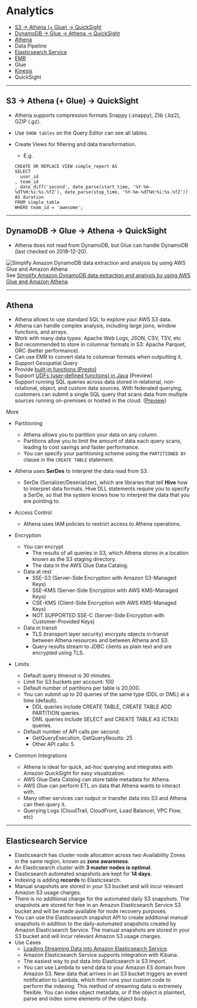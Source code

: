 # Analytics

- [S3 -> Athena (+ Glue) -> QuickSight](#s3---athena--glue---quicksight)
- [DynamoDB -> Glue -> Athena -> QuickSight](#dynamodb---glue---athena---quicksight)
- [Athena](#athena)
- Data Pipeline
- [Elasticsearch Service](#elasticsearch-service)
- [EMR](EMR.md)
- Glue
- [Kinesis](Kinesis.md)
- QuickSight

---
## S3 -> Athena (+ Glue) -> QuickSight

- Athena supports compression formats Snappy (.snappy), Zlib (.bz2), GZIP (.gz).
- Use `SHOW tables` on the Query Editor can see all tables.

- Create Views for filtering and data transformation.
    - E.g.
    
    ```
    CREATE OR REPLACE VIEW simple_report AS 
    SELECT 
      user_id
    , team_id
    , date_diff('second', date_parse(start_time, '%Y-%m-%dT%H:%i:%s.%fZ'), date_parse(stop_time, '%Y-%m-%dT%H:%i:%s.%fZ')) AS duration
    FROM simple_table
    WHERE team_id = 'awesome';
    ```
    
---
## DynamoDB -> Glue -> Athena -> QuickSight

- Athena does not read from DynamoDB, but Glue can handle DynamoDB (last checked on 2018-12-20).

![Simplify Amazon DynamoDB data extraction and analysis by using AWS Glue and Amazon Athena](
  https://d2908q01vomqb2.cloudfront.net/887309d048beef83ad3eabf2a79a64a389ab1c9f/2018/09/12/simplify-amazon-dynamodb-glue-athena-1-2.gif
  "Simplify Amazon DynamoDB data extraction and analysis by using AWS Glue and Amazon Athena")
See [Simplify Amazon DynamoDB data extraction and analysis by using AWS Glue and Amazon Athena](
  https://aws.amazon.com/blogs/database/simplify-amazon-dynamodb-data-extraction-and-analysis-by-using-aws-glue-and-amazon-athena/).

---
## Athena

- Athena allows to use standard SQL to explore your AWS S3 data.
- Athena can handle complex analysis, including large joins, window functions, and arrays.
- Work with many data types: Apache Web Logs, JSON, CSV, TSV, etc
- But recommended to store in columnar formats in S3:  Apache Parquet, ORC (better performance).
- Can use EMR to convert data to columnar formats when outputting it.
- Support Geospatial Query
- Provide [built-in functions (Presto)](https://docs.aws.amazon.com/athena/latest/ug/presto-functions.html)
- Support [UDFs (user-defined functions) in Java](
  https://aws.amazon.com/about-aws/whats-new/2019/11/amazon-athena-adds-support-for-user-defined-functions-udf/)
  (Preview)
- Support running SQL queries across data stored in relational, non-relational, object, and custom data sources. 
  With federated querying, customers can submit a single SQL query that scans data from multiple sources running
  on-premises or hosted in the cloud. 
  ([Preview](
  https://aws.amazon.com/about-aws/whats-new/2019/11/amazon-athena-adds-support-for-running-sql-queries-across-relational-non-relational-object-custom-data-sources/))

More
- Partitioning
  - Athena allows you to partition your data on any column. 
  - Partitions allow you to limit the amount of data each query scans, leading to cost savings and faster performance. 
  - You can specify your partitioning scheme using the `PARTITIONED BY` clause in the `CREATE TABLE` statement. 

- Athena uses **SerDes** to interpret the data read from S3.
  - SerDe (Serializer/Deserializer), which are libraries that tell **Hive** how to interpret data formats.
    Hive DLL statements require you to specify a SerDe, so that the system knows how to interpret the data that
    you are pointing to. 

- Access Control
  - Athena uses IAM policies to restrict access to Athena operations.

- Encryption
  - You can encrypt
    - The results of all queries in S3, which Athena stores in a location known as the S3 staging directory. 
    - The data in the AWS Glue Data Catalog. 
  - Data at rest
    - SSE-S3   (Server-Side Encryption with Amazon S3-Managed Keys)
    - SSE-KMS  (Server-Side Encryption with AWS KMS-Managed Keys)
    - CSE-KMS  (Client-Side Encryption with AWS KMS-Managed Keys)
    - NOT SUPPORTED SSE-C (Server-Side Encryption with Customer-Provided Keys)
  - Data in transit
    - TLS (transport layer security) encrypts objects in-transit between Athena resources and between Athena and S3. 
    - Query results stream to JDBC clients as plain text and are encrypted using TLS.

- Limits
  - Default query timeout is 30 minutes.
  - Limit for S3 buckets per account: 100
  - Default number of partitions per table is 20,000.
  - You can submit up to 20 queries of the same type (DDL or DML) at a time (default).
    - DDL queries include CREATE TABLE, CREATE TABLE ADD PARTITION queries.
    - DML queries include SELECT and CREATE TABLE AS (CTAS) queries.
  - Default number of API calls per second:
    - GetQueryExecution, GetQueryResults: 25
    - Other API calls: 5

- Common Integrations
  - Athena is ideal for quick, ad-hoc querying and integrates with Amazon QuickSight for easy visualization.
  - AWS Glue Data Catalog can store table metadata for Athena.
  - AWS Glue can perform ETL on data that Athena wants to interact with.
  - Many other services can output or transfer data into S3 and Athena can then query it.
  - Querying Logs (CloudTrail, CloudFront, Load Balancer, VPC Flow, etc)

---
## Elasticsearch Service

- Elasticsearch has cluster node allocation across two Availability Zones in the same region, known as
  **zone awareness**.
- An Elasticsearch cluster with **3 master nodes is optimal**.
- Elasticsearch automated snapshots are kept for **14 days**.
- Indexing is adding **records** to Elasticsearch.
- Manual snapshots are stored in your S3 bucket and will incur relevant Amazon S3 usage charges.
- There is no additional charge for the automated daily S3 snapshots. The snapshots are stored for free in an Amazon
  Elasticsearch Service S3 bucket and will be made available for node recovery purposes. 
- You can use the Elasticsearch snapshot API to create additional manual snapshots in addition to the daily-automated
  snapshots created by Amazon Elasticsearch Service. 
  The manual snapshots are stored in your S3 bucket and will incur relevant Amazon S3 usage charges.
- Use Cases
   - [Loading Streaming Data into Amazon Elasticsearch Service](
       https://docs.aws.amazon.com/elasticsearch-service/latest/developerguide/es-aws-integrations.html).
   - Amazon Elasticsearch Service supports integration with Kibana.
   - The easiest way to put data into Elasticsearch is S3 Import.
   - You can use Lambda to send data to your Amazon ES domain from Amazon S3.
     New data that arrives in an S3 bucket triggers an event notification to Lambda, which then runs your custom code to
     perform the indexing. This method of streaming data is extremely flexible. You can index object metadata, or if the
     object is plaintext, parse and index some elements of the object body. 

